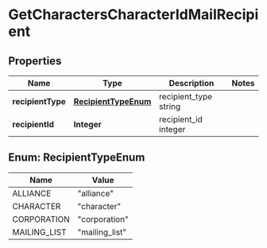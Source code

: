 
# GetCharactersCharacterIdMailRecipient

## Properties
Name | Type | Description | Notes
------------ | ------------- | ------------- | -------------
**recipientType** | [**RecipientTypeEnum**](#RecipientTypeEnum) | recipient_type string | 
**recipientId** | **Integer** | recipient_id integer | 


<a name="RecipientTypeEnum"></a>
## Enum: RecipientTypeEnum
Name | Value
---- | -----
ALLIANCE | &quot;alliance&quot;
CHARACTER | &quot;character&quot;
CORPORATION | &quot;corporation&quot;
MAILING_LIST | &quot;mailing_list&quot;



